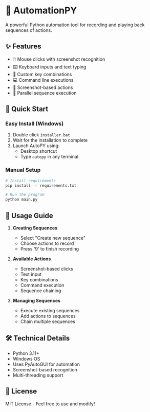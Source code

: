 # 🤖 AutomationPY

A powerful Python automation tool for recording and playing back sequences of actions.

## ✨ Features

- 🖱️ Mouse clicks with screenshot recognition
- ⌨️ Keyboard inputs and text typing
- 🔑 Custom key combinations
- 💻 Command line executions
- 📸 Screenshot-based actions
- 🔄 Parallel sequence execution

## 🚀 Quick Start

### Easy Install (Windows)

1. Double click `installer.bat`
2. Wait for the installation to complete
3. Launch AutoPY using:
   - Desktop shortcut
   - Type `autopy` in any terminal

### Manual Setup

```bash
# Install requirements
pip install -r requirements.txt

# Run the program
python main.py
```

## 📝 Usage Guide

1. **Creating Sequences**
   - Select "Create new sequence"
   - Choose actions to record
   - Press '9' to finish recording

2. **Available Actions**
   - Screenshot-based clicks
   - Text input
   - Key combinations
   - Command execution
   - Sequence chaining

3. **Managing Sequences**
   - Execute existing sequences
   - Add actions to sequences
   - Chain multiple sequences

## 🛠️ Technical Details

- Python 3.11+
- Windows OS
- Uses PyAutoGUI for automation
- Screenshot-based recognition
- Multi-threading support

## 📄 License

MIT License - Feel free to use and modify!
